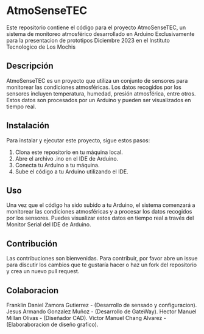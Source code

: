 # AtmoSenseTEC

Este repositorio contiene el código para el proyecto AtmoSenseTEC, un sistema de monitoreo atmosférico desarrollado en Arduino Exclusivamente para la presentacion de prototipos Diciembre 2023 en el Instituto Tecnologico de Los Mochis

## Descripción

AtmoSenseTEC es un proyecto que utiliza un conjunto de sensores para monitorear las condiciones atmosféricas. Los datos recogidos por los sensores incluyen temperatura, humedad, presión atmosférica, entre otros. Estos datos son procesados por un Arduino y pueden ser visualizados en tiempo real.

## Instalación

Para instalar y ejecutar este proyecto, sigue estos pasos:

1. Clona este repositorio en tu máquina local.
2. Abre el archivo .ino en el IDE de Arduino.
3. Conecta tu Arduino a tu máquina.
4. Sube el código a tu Arduino utilizando el IDE.

## Uso

Una vez que el código ha sido subido a tu Arduino, el sistema comenzará a monitorear las condiciones atmosféricas y a procesar los datos recogidos por los sensores. Puedes visualizar estos datos en tiempo real a través del Monitor Serial del IDE de Arduino.

## Contribución

Las contribuciones son bienvenidas. Para contribuir, por favor abre un issue para discutir los cambios que te gustaría hacer o haz un fork del repositorio y crea un nuevo pull request.

## Colaboracion
Franklin Daniel Zamora Gutierrez - (Desarrollo de sensado y configuracion).
Jesus Armando Gonzalez Muñoz - (Desarrollo de GateWay).
Hector Manuel Millan Olivas - (Diseñador CAD). 
Victor Manuel Chang Alvarez - (Elaboraboracion de diseño grafico).

